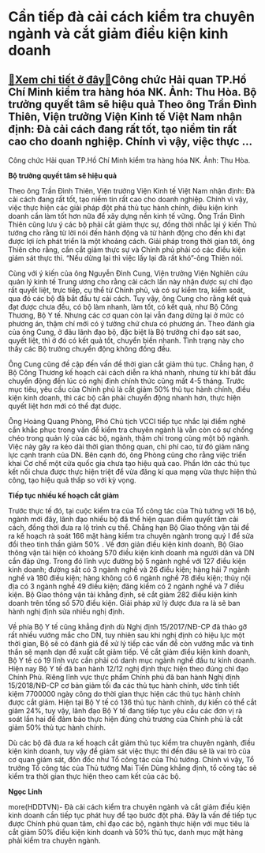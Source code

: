 Cần tiếp đà cải cách kiểm tra chuyên ngành và cắt giảm điều kiện kinh doanh
===========================================================================

[:gift:Xem chi tiết ở đây:gift:](https://hddtvn.com/can-tiep-da-cai-cach-kiem-tra-chuyen-nganh-va-cat-giam-dieu-kien-kinh-doanh/)Công chức Hải quan TP.Hồ Chí Minh kiểm tra hàng hóa NK. Ảnh: Thu Hòa. Bộ trưởng quyết tâm sẽ hiệu quả Theo ông Trần Đình Thiên, Viện trưởng Viện Kinh tế Việt Nam nhận định: Đà cải cách đang rất tốt, tạo niềm tin rất cao cho doanh nghiệp. Chính vì vậy, việc thực …
-----------------------------------------------------------------------------------------------------------------------------------------------------------------------------------------------------------------------------------------------------------------------







 






 Công chức Hải quan TP.Hồ Chí Minh kiểm tra hàng hóa NK. Ảnh: Thu Hòa. 


**Bộ trưởng quyết tâm sẽ hiệu quả**


Theo ông Trần Đình Thiên, Viện trưởng Viện Kinh tế Việt Nam nhận định: Đà cải cách đang rất tốt, tạo niềm tin rất cao cho doanh nghiệp. Chính vì vậy, việc thực hiện các giải pháp đột phá thủ tục hành chính, điêu kiện kinh doanh cần làm tốt hơn nữa để xây dựng nền kinh tế vững. Ông Trần Đình Thiên cũng lưu ý các bộ phải cắt giảm thực sự, đồng thời nhắc lại ý kiến Thủ tướng cho rằng từ lời nói đến hành động và từ hành động cho đến khi đạt được lợi ích phát triển là một khoảng cách. Giải pháp trong thời gian tới, ông Thiên cho rằng, cần cắt giảm thực sự và Chính phủ phải có các điều kiện giám sát thực thi. “Nếu dừng lại thì việc lấy lại đà rất khó”-ông Thiên nói.


Cùng với ý kiến của ông Nguyễn Đình Cung, Viện trưởng Viện Nghiên cứu quản lý kinh tế Trung ương cho rằng cải cách lần này nhận được sự chỉ đạo rất quyết liệt, trực tiếp, cụ thể từ Chính phủ, và có sự kiểm tra, kiểm soát, qua đó các bộ đã bắt đầu tự cải cách. Tuy vậy, ông Cung cho rằng kết quả đạt được chưa đều, có bộ làm nhanh, làm tốt, có kết quả, như Bộ Công Thương, Bộ Y tế. Nhưng các cơ quan còn lại vẫn đang dừng lại ở mức có phương án, thậm chí mới có ý tưởng chứ chưa có phương án. Theo đánh gia của ông Cung, ở đâu lãnh đạo bộ, đặc biệt là Bộ trưởng chỉ đạo sát sao, quyết liệt, thì ở đó có kết quả tốt, chuyển biến nhanh. Tình trạng này cho thấy các Bộ trưởng chuyển động không đồng đều. 


Ông Cung cũng đề cập đến vấn đề thời gian cắt giảm thủ tục. Chẳng hạn, ở Bộ Công Thương kế hoạch cải cách diễn ra khá nhanh, nhưng từ khi bắt đầu chuyển động đến lúc có nghị định chính thức cũng mất 4-5 tháng. Trước mục tiêu, yêu cầu của Chính phủ là cắt giảm 50% thủ tục hành chính, điều kiện kinh doanh, thì các bộ cần phải chuyển động nhanh hơn, thực hiện quyết liệt hơn mới có thể đạt được. 


Ông Hoàng Quang Phòng, Phó Chủ tịch VCCI tiếp tục nhắc lại điểm nghẽ cần khắc phục trong vấn đề kiểm tra chuyên ngành là vẫn còn có sự chồng chéo trong quản lý của các bộ, ngành, thậm chí trong cùng một bộ ngành. Việc này gây ra kéo dài thời gian thông quan, chi phí cao, từ đó giảm năng lực cạnh tranh của DN. Bên cạnh đó, ông Phòng cũng cho rằng việc triển khai Cơ chế một cửa quốc gia chưa tạo hiệu quả cao. Phần lớn các thủ tục kết nối chưa được thực hiện triệt để vừa đăng kí qua mạng vừa thực hiện thủ công, tạo hiệu quả thấp so với kỳ vọng. 


**Tiếp tục nhiều kế hoạch cắt giảm**


Trước thực tế đó, tại cuộc kiểm tra của Tổ công tác của Thủ tướng với 16 bộ, ngành mới đây, lãnh đạo nhiều bộ đã thể hiện quan điểm quyết tâm cải cách, đồng thời đưa ra lộ trình cụ thể. Chẳng hạn Bộ Giao thông vận tải đề ra kế hoạch rà soát 166 mặt hàng kiểm tra chuyên ngành trong quý I để sửa đổi theo tinh thần giảm 50% . Về đơn giản điều kiện kinh doanh, Bộ Giao thông vận tải hiện có khoảng 570 điều kiện kinh doanh mà người dân và DN cần đáp ứng. Trong đó lĩnh vực đường bộ 5 ngành nghề với 127 điều kiện kinh doanh; đường sắt có 3 ngành nghề và 26 điều kiện; hàng hải 7 ngành nghề và 180 điều kiện; hàng không có 6 ngành nghề 78 điều kiện; thủy nội địa có 3 ngành nghề 49 điều kiện; đăng kiểm có 2 ngành nghề và 7 điều kiện. Bộ Giao thông vận tải khẳng định, sẽ cắt giảm 282 điều kiện kinh doanh trên tổng số 570 điều kiện. Giải pháp xử lý được đưa ra là sẽ ban hành nghị định sửa nhiều nghị định.


Về phía Bộ Y tế cũng khẳng định dù Nghị định 15/2017/NĐ-CP đã tháo gỡ rất nhiều vướng mắc cho DN, tuy nhiên sau khi nghị định có hiệu lực một thời gian, Bộ sẽ có đánh giá để xử lý tiếp các vấn đề còn vướng mắc và tinh thần sẽ mạnh dạn đề xuất cắt giảm tiếp. Về cắt giảm điều kiện kinh doanh, Bộ Y tế có 19 lĩnh vực cần phải có danh mục ngành nghề đầu tư kinh doanh. Hiện nay Bộ Y tế đã ban hành 12/12 nghị định thực hiện theo đúng chỉ đạo Chính Phủ. Riêng lĩnh vực thực phẩm Chính phủ đã ban hành Nghị định 15/2018/NĐ-CP cơ bản giảm tối đa các thủ tục hành chính, ước tính tiết kiệm 7700000 ngày công do thời gian thực hiện các thủ tục hành chính được cắt giảm. Hiện tại Bộ Y tế có 136 thủ tục hành chính, dự kiến có thể cắt giảm 24%, tuy vậy, lãnh đạo Bộ Y tế đang tiếp tục yêu cầu các đơn vị rà soát lần hai để đảm bảo thực hiện đúng chủ trương của Chính phủ là cắt giảm 50% thủ tục hành chính. 


Dù các bộ đã đưa ra kế hoạch cắt giảm thủ tục kiểm tra chuyên ngành, điều kiện kinh doanh, tuy vậy để giám sát việc thực thi đến đâu sẽ là vai trò của cơ quan giám sát, đôn đốc như Tổ công tác của Thủ tướng. Chính vì vậy, Tổ trưởng Tổ công tác của Thủ tướng Mai Tiến Dũng khẳng định, tổ công tác sẽ kiểm tra thời gian thực hiện theo cam kết của các bộ.






**Ngọc Linh**



more(HDDTVN)- Đà cải cách kiểm tra chuyên ngành và cắt giảm điều kiện kinh doanh cần tiếp tục phát huy để tạo bước đột phá. Đây là vấn đề tiếp tục được Chính phủ quan tâm, chỉ đạo các bộ, ngành thực hiện với mục tiêu là cắt giảm 50% điều kiện kinh doanh và 50% thủ tục, danh mục mặt hàng phải kiểm tra chuyên ngành.

